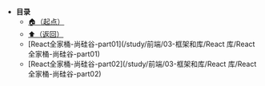 * **目录**
  * [🏠（起点）](/README)
  * [⬆️（返回）](/study/前端\03-框架和库/README)
  * [React全家桶-尚硅谷-part01](/study/前端/03-框架和库/React 库/React全家桶-尚硅谷-part01)
  * [React全家桶-尚硅谷-part02](/study/前端/03-框架和库/React 库/React全家桶-尚硅谷-part02)